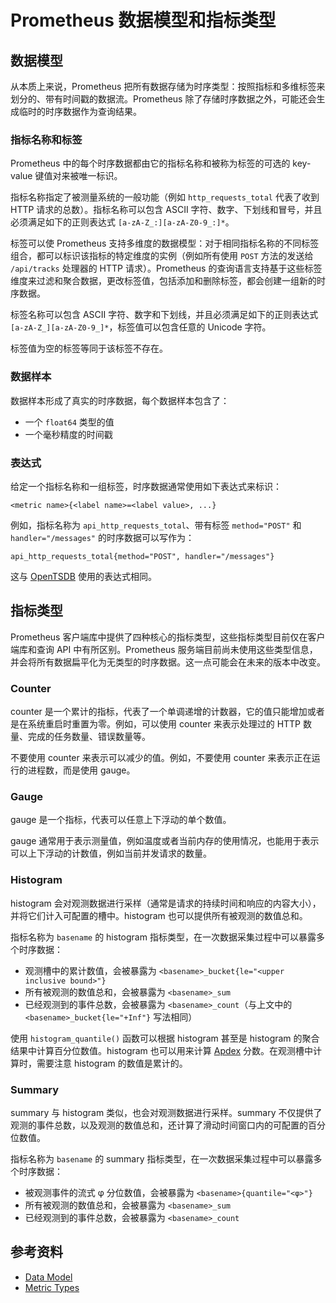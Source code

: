 # Prometheus 数据模型和指标类型

## 数据模型

从本质上来说，Prometheus 把所有数据存储为时序类型：按照指标和多维标签来划分的、带有时间戳的数据流。Prometheus 除了存储时序数据之外，可能还会生成临时的时序数据作为查询结果。

### 指标名称和标签

Prometheus 中的每个时序数据都由它的指标名称和被称为标签的可选的 key-value 键值对来被唯一标识。

指标名称指定了被测量系统的一般功能（例如 `http_requests_total` 代表了收到 HTTP 请求的总数）。指标名称可以包含 ASCII 字符、数字、下划线和冒号，并且必须满足如下的正则表达式 `[a-zA-Z_:][a-zA-Z0-9_:]*`。

标签可以使 Prometheus 支持多维度的数据模型：对于相同指标名称的不同标签组合，都可以标识该指标的特定维度的实例（例如所有使用 `POST` 方法的发送给 `/api/tracks` 处理器的 HTTP 请求）。Prometheus 的查询语言支持基于这些标签维度来过滤和聚合数据，更改标签值，包括添加和删除标签，都会创建一组新的时序数据。

标签名称可以包含 ASCII 字符、数字和下划线，并且必须满足如下的正则表达式 `[a-zA-Z_][a-zA-Z0-9_]*`，标签值可以包含任意的 Unicode 字符。

标签值为空的标签等同于该标签不存在。

### 数据样本

数据样本形成了真实的时序数据，每个数据样本包含了：

- 一个 `float64` 类型的值
- 一个毫秒精度的时间戳

### 表达式

给定一个指标名称和一组标签，时序数据通常使用如下表达式来标识：

```promql
<metric name>{<label name>=<label value>, ...}
```

例如，指标名称为 `api_http_requests_total`、带有标签 `method="POST"` 和 `handler="/messages"` 的时序数据可以写作为：

```promql
api_http_requests_total{method="POST", handler="/messages"}
```

这与 [OpenTSDB](https://opentsdb.net/) 使用的表达式相同。

## 指标类型

Prometheus 客户端库中提供了四种核心的指标类型，这些指标类型目前仅在客户端库和查询 API 中有所区别。Prometheus 服务端目前尚未使用这些类型信息，并会将所有数据扁平化为无类型的时序数据。这一点可能会在未来的版本中改变。

### Counter

counter 是一个累计的指标，代表了一个单调递增的计数器，它的值只能增加或者是在系统重启时重置为零。例如，可以使用 counter 来表示处理过的 HTTP 数量、完成的任务数量、错误数量等。

不要使用 counter 来表示可以减少的值。例如，不要使用 counter 来表示正在运行的进程数，而是使用 gauge。

### Gauge

gauge 是一个指标，代表可以任意上下浮动的单个数值。

gauge 通常用于表示测量值，例如温度或者当前内存的使用情况，也能用于表示可以上下浮动的计数值，例如当前并发请求的数量。

### Histogram

histogram 会对观测数据进行采样（通常是请求的持续时间和响应的内容大小），并将它们计入可配置的槽中。histogram 也可以提供所有被观测的数值总和。

指标名称为 `basename` 的 histogram 指标类型，在一次数据采集过程中可以暴露多个时序数据：

- 观测槽中的累计数值，会被暴露为 `<basename>_bucket{le="<upper inclusive bound>"}`
- 所有被观测的数值总和，会被暴露为 `<basename>_sum`
- 已经观测到的事件总数，会被暴露为 `<basename>_count`（与上文中的 `<basename>_bucket{le="+Inf"}` 写法相同）

使用 `histogram_quantile()` 函数可以根据 histogram 甚至是 histogram 的聚合结果中计算百分位数值。histogram 也可以用来计算 [Apdex](https://en.wikipedia.org/wiki/Apdex) 分数。在观测槽中计算时，需要注意 histogram 的数值是累计的。

### Summary

summary 与 histogram 类似，也会对观测数据进行采样。summary 不仅提供了观测的事件总数，以及观测的数值总和，还计算了滑动时间窗口内的可配置的百分位数值。

指标名称为 `basename` 的 summary 指标类型，在一次数据采集过程中可以暴露多个时序数据：

- 被观测事件的流式 φ 分位数值，会被暴露为 `<basename>{quantile="<φ>"}`
- 所有被观测的数值总和，会被暴露为 `<basename>_sum`
- 已经观测到的事件总数，会被暴露为 `<basename>_count`

## 参考资料

- [Data Model](https://prometheus.io/docs/concepts/data_model/)
- [Metric Types](https://prometheus.io/docs/concepts/metric_types/)

